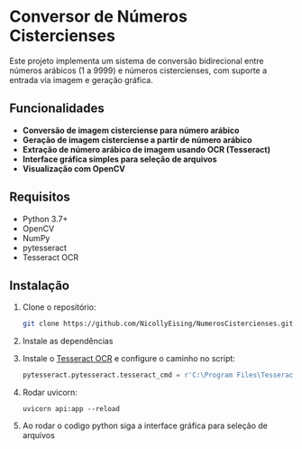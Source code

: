 # Conversor de Números Cistercienses

Este projeto implementa um sistema de conversão bidirecional entre números arábicos (1 a 9999) e números cistercienses, com suporte a entrada via imagem e geração gráfica.

## Funcionalidades

- **Conversão de imagem cisterciense para número arábico**  
- **Geração de imagem cisterciense a partir de número arábico**  
- **Extração de número arábico de imagem usando OCR (Tesseract)**  
- **Interface gráfica simples para seleção de arquivos**  
- **Visualização com OpenCV**  

## Requisitos

- Python 3.7+  
- OpenCV 
- NumPy  
- pytesseract  
- Tesseract OCR

## Instalação

1. Clone o repositório:  
   ```bash
   git clone https://github.com/NicollyEising/NumerosCistercienses.git
   ```
2. Instale as dependências 

3. Instale o [Tesseract OCR](https://github.com/tesseract-ocr/tesseract) e configure o caminho no script:  
   ```python
   pytesseract.pytesseract.tesseract_cmd = r'C:\Program Files\Tesseract-OCR\tesseract.exe'
   ```

4. Rodar uvicorn: 
   ```
   uvicorn api:app --reload
   ```
5. Ao rodar o codigo python siga a interface gráfica para seleção de arquivos

